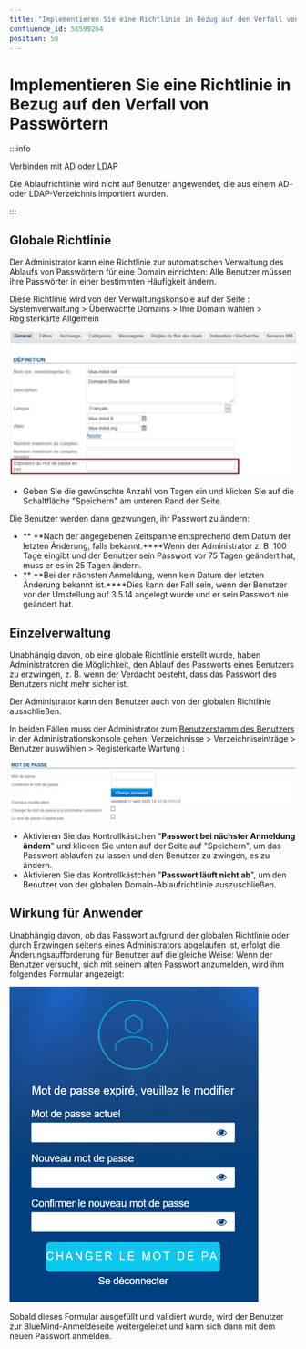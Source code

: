 ```yaml
---
title: "Implementieren Sie eine Richtlinie in Bezug auf den Verfall von Passwörtern"
confluence_id: 58599264
position: 58
---
```

# Implementieren Sie eine Richtlinie in Bezug auf den Verfall von Passwörtern


:::info

Verbinden mit AD oder LDAP

Die Ablaufrichtlinie wird nicht auf Benutzer angewendet, die aus einem AD- oder LDAP-Verzeichnis importiert wurden.

:::

## Globale Richtlinie

Der Administrator kann eine Richtlinie zur automatischen Verwaltung des Ablaufs von Passwörtern für eine Domain einrichten: Alle Benutzer müssen ihre Passwörter in einer bestimmten Häufigkeit ändern.

Diese Richtlinie wird von der Verwaltungskonsole auf der Seite : Systemverwaltung > Überwachte Domains > Ihre Domain wählen > Registerkarte Allgemein

![](../attachments/58599264/58599267.png)

- Geben Sie die gewünschte Anzahl von Tagen ein und klicken Sie auf die Schaltfläche "Speichern" am unteren Rand der Seite.


Die Benutzer werden dann gezwungen, ihr Passwort zu ändern:

- ** **Nach der angegebenen Zeitspanne entsprechend dem Datum der letzten Änderung, falls bekannt.****Wenn der Administrator z. B. 100 Tage eingibt und der Benutzer sein Passwort vor 75 Tagen geändert hat, muss er es in 25 Tagen ändern.
- ** **Bei der nächsten Anmeldung, wenn kein Datum der letzten Änderung bekannt ist.****Dies kann der Fall sein, wenn der Benutzer vor der Umstellung auf 3.5.14 angelegt wurde und er sein Passwort nie geändert hat.


## Einzelverwaltung

Unabhängig davon, ob eine globale Richtlinie erstellt wurde, haben Administratoren die Möglichkeit, den Ablauf des Passworts eines Benutzers zu erzwingen, z. B. wenn der Verdacht besteht, dass das Passwort des Benutzers nicht mehr sicher ist.

Der Administrator kann den Benutzer auch von der globalen Richtlinie ausschließen.

In beiden Fällen muss der Administrator zum [Benutzerstamm des Benutzers](/Guide_de_l_administrateur/Gestion_des_entites/Utilisateurs/) in der Administrationskonsole gehen: Verzeichnisse > Verzeichniseinträge > Benutzer auswählen > Registerkarte Wartung :

![](../attachments/58599264/58599265.png)

- Aktivieren Sie das Kontrollkästchen "**Passwort bei nächster Anmeldung ändern**" und klicken Sie unten auf der Seite auf "Speichern", um das Passwort ablaufen zu lassen und den Benutzer zu zwingen, es zu ändern.
- Aktivieren Sie das Kontrollkästchen "**Passwort läuft nicht ab**", um den Benutzer von der globalen Domain-Ablaufrichtlinie auszuschließen.


## Wirkung für Anwender

Unabhängig davon, ob das Passwort aufgrund der globalen Richtlinie oder durch Erzwingen seitens eines Administrators abgelaufen ist, erfolgt die Änderungsaufforderung für Benutzer auf die gleiche Weise: Wenn der Benutzer versucht, sich mit seinem alten Passwort anzumelden, wird ihm folgendes Formular angezeigt:

![](../attachments/58599264/58599266.png)

Sobald dieses Formular ausgefüllt und validiert wurde, wird der Benutzer zur BlueMind-Anmeldeseite weitergeleitet und kann sich dann mit dem neuen Passwort anmelden.


